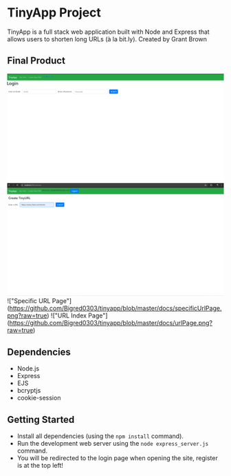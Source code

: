 # TinyApp Project

TinyApp is a full stack web application built with Node and Express that allows users to shorten long URLs (à la bit.ly). Created by Grant Brown

## Final Product

!["Login Page"](https://github.com/Bigred0303/tinyapp/blob/master/docs/loginPage.png?raw=true)
!["New URL Page"](https://github.com/Bigred0303/tinyapp/blob/master/docs/newUrlPage.png?raw=true)
!["Specific URL Page"] (https://github.com/Bigred0303/tinyapp/blob/master/docs/specificUrlPage.png?raw=true)
!["URL Index Page"] (https://github.com/Bigred0303/tinyapp/blob/master/docs/urlPage.png?raw=true)

## Dependencies

- Node.js
- Express
- EJS
- bcryptjs
- cookie-session

## Getting Started

- Install all dependencies (using the `npm install` command).
- Run the development web server using the `node express_server.js` command.
- You will be redirected to the login page when opening the site, register is at the top left!